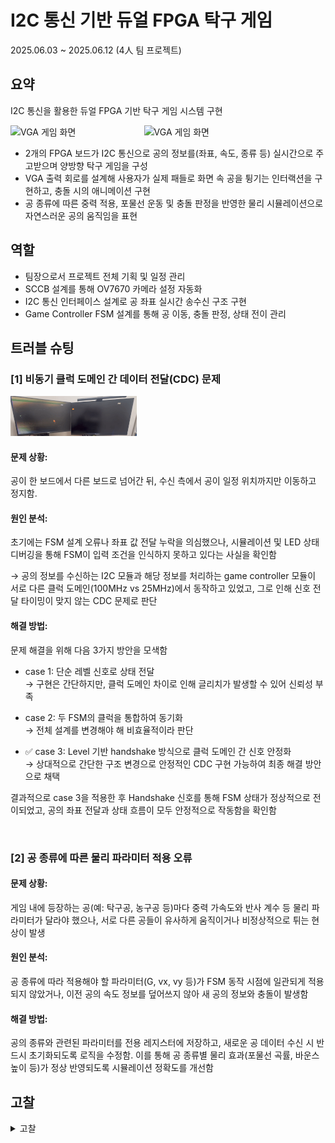 # I2C 통신 기반 듀얼 FPGA 탁구 게임

2025.06.03 ~ 2025.06.12 (4人 팀 프로젝트)

## 요약
I2C 통신을 활용한 듀얼 FPGA 기반 탁구 게임 시스템 구현  

<div style="display: flex; justify-content: center; gap: 20px; align-items: center;">
    <img src="images/projects/gifs/vga_i2c/vga1.gif" alt="VGA 게임 화면" style="max-width: 400px; width: 40%;" />
    <img src="images/projects/gifs/vga_i2c/vga2.gif" alt="VGA 게임 화면" style="max-width: 600px; width: 60%;" />
</div>

- 2개의 FPGA 보드가 I2C 통신으로 공의 정보를(좌표, 속도, 종류 등) 실시간으로 주고받으며 양방향 탁구 게임을 구성
- VGA 출력 회로를 설계해 사용자가 실제 패들로 화면 속 공을 튕기는 인터랙션을 구현하고, 충돌 시의 애니메이션 구현
- 공 종류에 따른 중력 적용, 포물선 운동 및 충돌 판정을 반영한 물리 시뮬레이션으로 자연스러운 공의 움직임을 표현  

## 역할
- 팀장으로서 프로젝트 전체 기획 및 일정 관리
- SCCB 설계를 통해 OV7670 카메라 설정 자동화
- I2C 통신 인터페이스 설계로 공 좌표 실시간 송수신 구조 구현
- Game Controller FSM 설계를 통해 공 이동, 충돌 판정, 상태 전이 관리

## 트러블 슈팅

### [1] 비동기 클럭 도메인 간 데이터 전달(CDC) 문제

<img src="images/projects/gifs/vga_i2c/trouble.gif" alt="TROBULE" style="max-width: 400px; width: 40%;" />

#### 문제 상황: 

공이 한 보드에서 다른 보드로 넘어간 뒤, 수신 측에서 공이 일정 위치까지만 이동하고 정지함. 

#### 원인 분석:

초기에는 FSM 설계 오류나 좌표 값 전달 누락을 의심했으나, 시뮬레이션 및 LED 상태 디버깅을 통해 FSM이 입력 조건을 인식하지 못하고 있다는 사실을 확인함

→ 공의 정보를 수신하는 I2C 모듈과 해당 정보를 처리하는 game controller 모듈이 서로 다른 클럭 도메인(100MHz vs 25MHz)에서 동작하고 있었고, 그로 인해 신호 전달 타이밍이 맞지 않는 CDC 문제로 판단

#### 해결 방법:

문제 해결을 위해 다음 3가지 방안을 모색함

- case 1: 단순 레벨 신호로 상태 전달  
  → 구현은 간단하지만, 클럭 도메인 차이로 인해 글리치가 발생할 수 있어 신뢰성 부족
  
- case 2: 두 FSM의 클럭을 통합하여 동기화  
  → 전체 설계를 변경해야 해 비효율적이라 판단
  
- ✅ case 3: Level 기반 handshake 방식으로 클럭 도메인 간 신호 안정화  
  → 상대적으로 간단한 구조 변경으로 안정적인 CDC 구현 가능하여 최종 해결 방안으로 채택

결과적으로 case 3을 적용한 후 Handshake 신호를 통해 FSM 상태가 정상적으로 전이되었고, 공의 좌표 전달과 상태 흐름이 모두 안정적으로 작동함을 확인함

<br>

### [2] 공 종류에 따른 물리 파라미터 적용 오류

#### 문제 상황:

게임 내에 등장하는 공(예: 탁구공, 농구공 등)마다 중력 가속도와 반사 계수 등 물리 파라미터가 달라야 했으나, 서로 다른 공들이 유사하게 움직이거나 비정상적으로 튀는 현상이 발생

#### 원인 분석:

공 종류에 따라 적용해야 할 파라미터(G, vx, vy 등)가 FSM 동작 시점에 일관되게 적용되지 않았거나, 이전 공의 속도 정보를 덮어쓰지 않아 새 공의 정보와 충돌이 발생함

#### 해결 방법:

공의 종류와 관련된 파라미터를 전용 레지스터에 저장하고, 새로운 공 데이터 수신 시 반드시 초기화되도록 로직을 수정함. 이를 통해 공 종류별 물리 효과(포물선 곡률, 바운스 높이 등)가 정상 반영되도록 시뮬레이션 정확도를 개선함

## 고찰
<details>
<summary> 고찰 </summary>

이번 프로젝트는 단순한 게임 구현을 넘어, 서로 다른 FPGA 보드 간 실시간 통신, 다중 FSM 간 동기화, 공의 물리적 움직임을 시뮬레이션하는 고난도의 시스템 통합 과제였다.

특히 비동기 클럭 도메인 간 데이터 전달(CDC) 문제는 단순한 통신 동작 검증만으로는 발견되지 않았고, 실제 게임 흐름 속에서 공의 상태가 비정상적으로 멈추는 현상을 통해 뒤늦게 인지할 수 있었다. 이를 통해 타이밍 신호의 안정성과 메타 안정성 확보가 디지털 시스템에서 얼마나 중요한 요소인지를 체감할 수 있었다.

또한 공의 종류에 따른 중력 계수나 반사 계수를 다르게 설계하면서, 하드웨어 레벨에서도 **게임 밸런싱**이라는 개념을 회로적으로 구현하고 튜닝할 수 있음을 경험하였다. 단순히 회로를 설계하는 것에서 끝나지 않고, 사용자 인터랙션의 자연스러움과 피드백의 타당성까지 고려해야 진정한 임베디드 시스템의 완성도에 다가갈 수 있음을 느꼈다.

마지막으로, 팀원 각각이 만든 모듈이 전체 시스템 흐름에 큰 영향을 미치기 때문에 명확한 인터페이스 정의와 코드 관리 기준을 설정하는 것이 중요했다. 이 과정에서 시스템 레벨의 조율과 통합 테스트의 중요성을 배우는 귀중한 기회가 되었고, 이 경험은 향후 더 복잡한 SoC 설계나 실제 반도체 제품 개발 시에도 중요한 기반이 될 것이라 생각한다.
</details>
